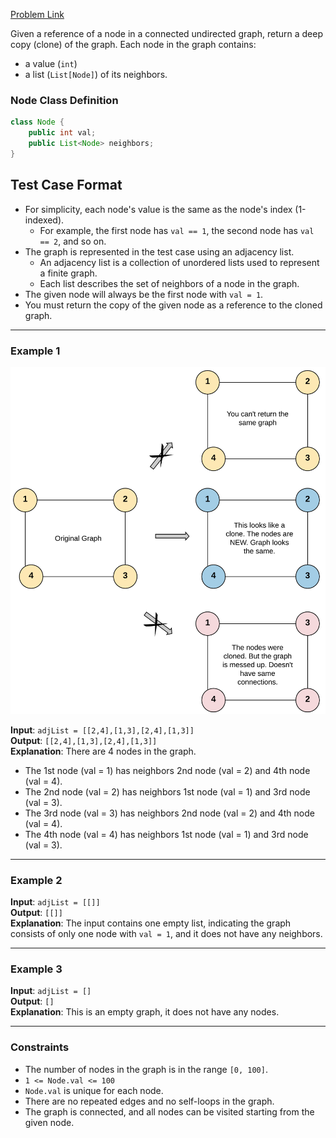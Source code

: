 [Problem Link](https://leetcode.com/problems/clone-graph/description/)

Given a reference of a node in a connected undirected graph, return a deep copy (clone) of the graph. Each node in the graph contains:
- a value (`int`)
- a list (`List[Node]`) of its neighbors.

### Node Class Definition
```java
class Node {
    public int val;
    public List<Node> neighbors;
} 
```

## Test Case Format

- For simplicity, each node's value is the same as the node's index (1-indexed).
  - For example, the first node has `val == 1`, the second node has `val == 2`, and so on.
- The graph is represented in the test case using an adjacency list.
  - An adjacency list is a collection of unordered lists used to represent a finite graph.
  - Each list describes the set of neighbors of a node in the graph.
- The given node will always be the first node with `val = 1`.
- You must return the copy of the given node as a reference to the cloned graph.

---

### Example 1
![Example 1 Graph](../image/133.png)

**Input**: `adjList = [[2,4],[1,3],[2,4],[1,3]]`  
**Output**: `[[2,4],[1,3],[2,4],[1,3]]`  
**Explanation**: There are 4 nodes in the graph.
- The 1st node (val = 1) has neighbors 2nd node (val = 2) and 4th node (val = 4).
- The 2nd node (val = 2) has neighbors 1st node (val = 1) and 3rd node (val = 3).
- The 3rd node (val = 3) has neighbors 2nd node (val = 2) and 4th node (val = 4).
- The 4th node (val = 4) has neighbors 1st node (val = 1) and 3rd node (val = 3).

---

### Example 2

**Input**: `adjList = [[]]`  
**Output**: `[[]]`  
**Explanation**: The input contains one empty list, indicating the graph consists of only one node with `val = 1`, and it does not have any neighbors.

---

### Example 3

**Input**: `adjList = []`  
**Output**: `[]`  
**Explanation**: This is an empty graph, it does not have any nodes.

---

### Constraints

- The number of nodes in the graph is in the range `[0, 100]`.
- `1 <= Node.val <= 100`
- `Node.val` is unique for each node.
- There are no repeated edges and no self-loops in the graph.
- The graph is connected, and all nodes can be visited starting from the given node.

